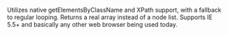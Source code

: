 Utilizes native getElementsByClassName and XPath support, with a fallback to regular looping. Returns a real array instead of a node list. Supports IE 5.5+ and basically any other web browser being used today.